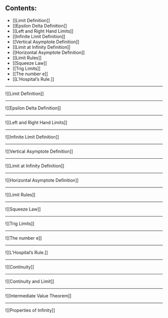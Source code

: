 ## Contents:
- [[Limit Definition]]
- [[Epsilon Delta Definition]]
- [[Left and Right Hand Limits]]
- [[Infinite Limit Definition]]
- [[Vertical Asymptote Definition]]
- [[Limit at Infinity Definition]]
- [[Horizontal Asymptote Definition]]
- [[Limit Rules]]
- [[Squeeze Law]]
- [[Trig Limits]]
- [[The number e]]
- [[L’Hospital’s Rule.]]
___

![[Limit Definition]]
___
![[Epsilon Delta Definition]]
___
![[Left and Right Hand Limits]]
___
![[Infinite Limit Definition]]
___
![[Vertical Asymptote Definition]]
___
![[Limit at Infinity Definition]]
___
![[Horizontal Asymptote Definition]]
___
![[Limit Rules]]
___
![[Squeeze Law]]
___
![[Trig Limits]]
___
![[The number e]]
___
![[L’Hospital’s Rule.]]
___
![[Continuity]]
___
![[Continuity and Limit]]
___
![[Intermediate Value Theorem]]
___
![[Properties of Infinity]]